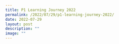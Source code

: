 ```yaml
---
title: P1 Learning Journey 2022
permalink: /2022/07/29/p1-learning-journey-2022/
date: 2022-07-29
layout: post
description: ""
image: ""
---
```

